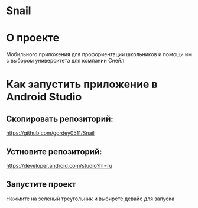 # Snail
# О проекте
Мобильного приложения для профориентации школьников и помощи им с выбором университета для компании Снейл
# Как запустить приложение в Android Studio
## Скопировать репозиторий:
https://github.com/gordey0511/Snail
## Устновите репозиторий:
https://developer.android.com/studio?hl=ru
## Запустите проект
Нажмите на зеленый треугольник и выбирете девайс для запуска

